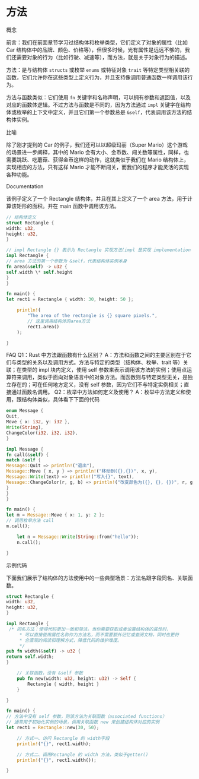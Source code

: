 # 方法

概念

前言：我们在前面章节学习过结构体和枚举类型，它们定义了对象的属性（比如 Car 结构体中的品牌、颜色、价格等），但很多时候，光有属性是远远不够的，我们还需要对象的行为（比如行驶、减速等），而方法，就是关于对象行为的描述。

方法：是与结构体 `structs` 或枚举 `enums` 或特征对象 `trait` 等特定类型相关联的函数，它们允许你在这些类型上定义行为，并且支持像调用普通函数一样调用该行为。

方法与函数类似：它们使用 `fn` 关键字和名称声明，可以拥有参数和返回值，以及对应的函数体逻辑。不过方法与函数是不同的，因为方法通过 `impl` 关键字在结构体或枚举的上下文中定义，并且它们第一个参数总是 `&self`，代表调用该方法的结构体实例。

比喻

除了刚才提到的 Car 的例子，我们还可以以超级玛丽（Super Mario）这个游戏的场景进一步阐释，其中的 Mario 会有大小、金币数、闯关数等属性，同样，也需要跳跃、吃蘑菇、获得金币这样的动作，这就类似于我们在 Mario 结构体上，实现相应的方法，只有这样 Mario 才能不断闯关，而我们的程序才能灵活的实现各种功能。

Documentation

该例子定义了一个 Rectangle 结构体，并且在其上定义了一个 area 方法，用于计算该矩形的面积。并在 main 函数中调用该方法。

```rust
// 结构体定义
struct Rectangle {
width: u32,
height: u32,
}

// impl Rectangle {} 表示为 Rectangle 实现方法(impl 是实现 implementation 的缩写)
impl Rectangle {
// area 方法的第一个参数为 &self，代表结构体实例本身
fn area(&self) -> u32 {
self.width \* self.height
}
}

fn main() {
let rect1 = Rectangle { width: 30, height: 50 };

    println!(
        "The area of the rectangle is {} square pixels.",
        // 这里调用结构体的area方法
        rect1.area()
    );

}
```

FAQ
Q1：Rust 中方法跟函数有什么区别？
A：方法和函数之间的主要区别在于它们与类型的关系以及调用方式。方法与特定的类型（结构体、枚举、trait 等）关联；在类型的 impl 块内定义，使用 self 参数来表示调用该方法的实例；使用点运算符来调用，类似于面向对象语言中的对象方法。而函数则与特定类型无关，是独立存在的；可在任何地方定义，没有 self 参数，因为它们不与特定实例相关；直接通过函数名调用。
Q2：枚举中方法如何定义及使用？
A：枚举中方法定义和使用，跟结构体类似，具体看下下面的代码

```rust
enum Message {
Quit,
Move { x: i32, y: i32 },
Write(String),
ChangeColor(i32, i32, i32),
}

impl Message {
fn call(&self) {
match &self {
Message::Quit => println!("退出"),
Message::Move { x, y } => println!("移动到({},{})", x, y),
Message::Write(text) => println!("写入{}", text),
Message::ChangeColor(r, g, b) => println!("改变颜色为({}, {}, {})", r, g, b),
}
}
}

fn main() {
let m = Message::Move { x: 1, y: 2 };
// 调用枚举方法 call
m.call();

    let n = Message::Write(String::from("hello"));
    n.call();

}
```

示例代码

下面我们展示了结构体的方法使用中的一些典型场景：方法名跟字段同名、关联函数。

```rust
struct Rectangle {
width: u32,
height: u32,
}

impl Rectangle {
 /* 同名方法：使得代码更加一致和简洁。当你需要获取或者设置结构体的属性时，
     * 可以直接使用属性名称作为方法名，而不需要额外记忆或查阅文档，同时也更符
     * 合直观的阅读和理解方式，降低代码的维护难度。
     */
pub fn width(&self) -> u32 {
return self.width;
}

    // 关联函数，没有 &self 参数
    pub fn new(width: u32, height: u32) -> Self {
        Rectangle { width, height }
    }

}

fn main() {
// 方法中没有 self 参数，则该方法为关联函数（associated functions）
// 通常用于初始化实例的场景，调用关联函数 new 来创建结构体对应的实例
let rect1 = Rectangle::new(30, 50);

    // 方式一、访问 Rectangle 的 width字段
    println!("{}", rect1.width);

    // 方式二、调用Rectangle 的 width 方法，类似于getter()
    println!("{}", rect1.width());

}
```
